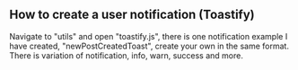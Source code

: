 ## How to create a user notification (Toastify)

Navigate to "utils" and open "toastify.js", there is one notification example I have created, "newPostCreatedToast", create your own in the same format.
There is variation of notification, info, warn, success and more.
